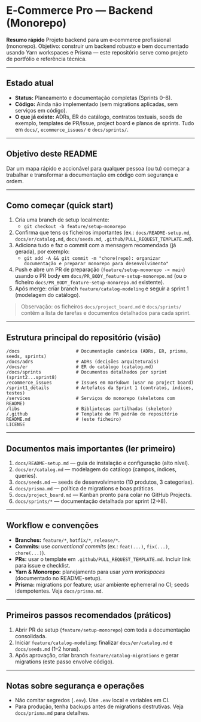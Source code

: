 # E‑Commerce Pro — Backend (Monorepo)

**Resumo rápido**
Projeto backend para um e‑commerce profissional (monorepo). Objetivo: construir um backend robusto e bem documentado usando Yarn workspaces e Prisma — este repositório serve como projeto de portfólio e referência técnica.

---

## Estado atual

- **Status:** Planeamento e documentação completas (Sprints 0–8).
- **Código:** Ainda não implementado (sem migrations aplicadas, sem serviços em código).
- **O que já existe:** ADRs, ER do catálogo, contratos textuais, seeds de exemplo, templates de PR/Issue, project board e planos de sprints. Tudo em `docs/`, `ecommerce_issues/` e `docs/sprints/`.

---

## Objetivo deste README

Dar um mapa rápido e accionável para qualquer pessoa (ou tu) começar a trabalhar e transformar a documentação em código com segurança e ordem.

---

## Como começar (quick start)

1. Cria uma branch de setup localmente:
   - `git checkout -b feature/setup-monorepo`
2. Confirma que tens os ficheiros importantes (ex.: `docs/README-setup.md`, `docs/er/catalog.md`, `docs/seeds.md`, `.github/PULL_REQUEST_TEMPLATE.md`).
3. Adiciona tudo e faz o commit com a mensagem recomendada (já gerada), por exemplo:
   - `git add -A && git commit -m "chore(repo): organizar documentação e preparar monorepo para desenvolvimento"`
4. Push e abre um PR de preparação (`feature/setup-monorepo -> main`) usando o PR body em `docs/PR_BODY_feature-setup-monorepo.md` (ou o ficheiro `docs/PR_BODY_feature-setup-monorepo.md` existente).
5. Após merge: criar branch `feature/catalog-modeling` e seguir a sprint 1 (modelagem do catálogo).

> Observação: os ficheiros `docs/project_board.md` e `docs/sprints/` contêm a lista de tarefas e documentos detalhados para cada sprint.

---

## Estrutura principal do repositório (visão)

```
/docs                     # Documentação canónica (ADRs, ER, prisma, seeds, sprints)
/docs/adrs                # ADRs (decisões arquiteturais)
/docs/er                  # ER do catálogo (catalog.md)
/docs/sprints             # Documentos detalhados por sprint (sprint2...sprint8)
/ecommerce_issues         # Issues em markdown (usar no project board)
/sprint1_details          # Artefatos da Sprint 1 (contratos, índices, testes)
/services                 # Serviços do monorepo (skeletons com README)
/libs                     # Bibliotecas partilhadas (skeleton)
/.github                  # Template de PR padrão do repositório
README.md                 # (este ficheiro)
LICENSE
```

---

## Documentos mais importantes (ler primeiro)

1. `docs/README-setup.md` — guia de instalação e configuração (alto nível).
2. `docs/er/catalog.md` — modelagem do catálogo (campos, índices, queries).
3. `docs/seeds.md` — seeds de desenvolvimento (10 produtos, 3 categorias).
4. `docs/prisma.md` — política de migrations e boas práticas.
5. `docs/project_board.md` — Kanban pronto para colar no GitHub Projects.
6. `docs/sprints/*` — documentação detalhada por sprint (2→8).

---

## Workflow e convenções

- **Branches:** `feature/*`, `hotfix/*`, `release/*`.
- **Commits:** use _conventional commits_ (ex.: `feat(...)`, `fix(...)`, `chore(...)`).
- **PRs:** usar o template em `.github/PULL_REQUEST_TEMPLATE.md`. Incluir link para issue e checklist.
- **Yarn & Monorepo:** planejamento para usar _yarn workspaces_ (documentado no README-setup).
- **Prisma:** migrations por feature; usar ambiente ephemeral no CI; seeds idempotentes. Veja `docs/prisma.md`.

---

## Primeiros passos recomendados (práticos)

1. Abrir PR de setup (`feature/setup-monorepo`) com toda a documentação consolidada.
2. Iniciar `feature/catalog-modeling`: finalizar `docs/er/catalog.md` e `docs/seeds.md` (1–2 horas).
3. Após aprovação, criar branch `feature/catalog-migrations` e gerar migrations (este passo envolve código).

---

## Notas sobre segurança e operações

- Não comitar segredos (`.env`). Use `.env` local e variables em CI.
- Para produção, tenha backups antes de migrations destrutivas. Veja `docs/prisma.md` para detalhes.
